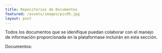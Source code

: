```yaml
---
title: Repositorios de Documentos
featured: /assets/images/pic05.jpg
layout: post
---
```


<p>Todos los documentos que se idenifique puedan colaborar con el manejo de información proporcionada en la plataformase incluirán en esta sección.</p>
<p>Documentos:</p>
